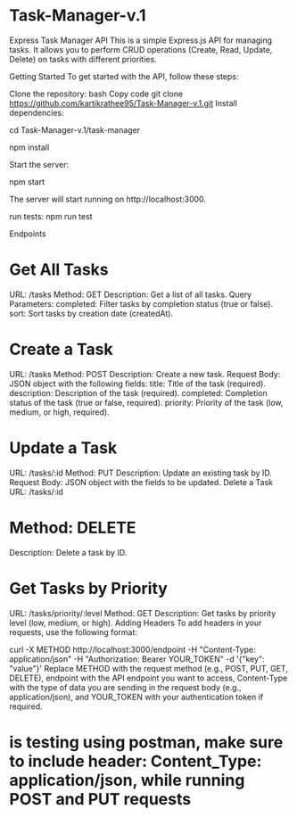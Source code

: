 # Task-Manager-v.1
Express Task Manager API
This is a simple Express.js API for managing tasks. It allows you to perform CRUD operations (Create, Read, Update, Delete) on tasks with different priorities.

Getting Started
To get started with the API, follow these steps:

Clone the repository:
bash
Copy code
git clone https://github.com/kartikrathee95/Task-Manager-v.1.git
Install dependencies:

cd Task-Manager-v.1/task-manager

npm install

Start the server:

npm start

The server will start running on http://localhost:3000.

run tests: npm run test

Endpoints

# Get All Tasks
URL: /tasks
Method: GET
Description: Get a list of all tasks.
Query Parameters:
completed: Filter tasks by completion status (true or false).
sort: Sort tasks by creation date (createdAt).

# Create a Task

URL: /tasks
Method: POST
Description: Create a new task.
Request Body: JSON object with the following fields:
title: Title of the task (required).
description: Description of the task (required).
completed: Completion status of the task (true or false, required).
priority: Priority of the task (low, medium, or high, required).

# Update a Task

URL: /tasks/:id
Method: PUT
Description: Update an existing task by ID.
Request Body: JSON object with the fields to be updated.
Delete a Task
URL: /tasks/:id

# Method: DELETE

Description: Delete a task by ID.

# Get Tasks by Priority

URL: /tasks/priority/:level
Method: GET
Description: Get tasks by priority level (low, medium, or high).
Adding Headers
To add headers in your requests, use the following format:


curl -X METHOD http://localhost:3000/endpoint -H "Content-Type: application/json" -H "Authorization: Bearer YOUR_TOKEN" -d '{"key": "value"}'
Replace METHOD with the request method (e.g., POST, PUT, GET, DELETE), endpoint with the API endpoint you want to access, Content-Type with the type of data you are sending in the request body (e.g., application/json), and YOUR_TOKEN with your authentication token if required.

# is testing using postman, make sure to include header: Content_Type: application/json, while running POST and PUT requests


